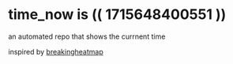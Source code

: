 # time_now is (( 1715648400551 ))

an automated repo that shows the currnent time

inspired by [breakingheatmap](https://github.com/breakingheatmap/breakingheatmap)